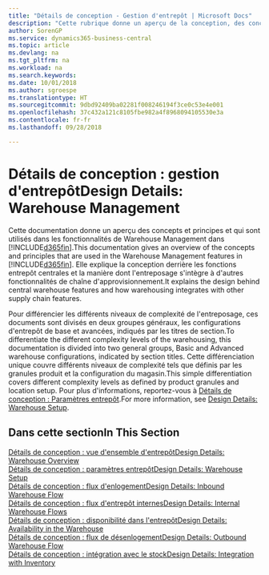 ```yaml
---
title: "Détails de conception - Gestion d'entrepôt | Microsoft Docs"
description: "Cette rubrique donne un aperçu de la conception, des concepts et des principes associés aux fonctionnalités de gestion d'entrepôt dans Business Central."
author: SorenGP
ms.service: dynamics365-business-central
ms.topic: article
ms.devlang: na
ms.tgt_pltfrm: na
ms.workload: na
ms.search.keywords: 
ms.date: 10/01/2018
ms.author: sgroespe
ms.translationtype: HT
ms.sourcegitcommit: 9dbd92409ba02281f008246194f3ce0c53e4e001
ms.openlocfilehash: 37c432a121c8105fbe982a4f8968094105530e3a
ms.contentlocale: fr-fr
ms.lasthandoff: 09/28/2018

---
```

# <a name="design-details-warehouse-management"></a><span data-ttu-id="533d3-103">Détails de conception : gestion d'entrepôt</span><span class="sxs-lookup"><span data-stu-id="533d3-103">Design Details: Warehouse Management</span></span>
<span data-ttu-id="533d3-104">Cette documentation donne un aperçu des concepts et principes et qui sont utilisés dans les fonctionnalités de Warehouse Management dans [!INCLUDE[d365fin](includes/d365fin_md.md)].</span><span class="sxs-lookup"><span data-stu-id="533d3-104">This documentation gives an overview of the concepts and principles that are used in the Warehouse Management features in [!INCLUDE[d365fin](includes/d365fin_md.md)].</span></span> <span data-ttu-id="533d3-105">Elle explique la conception derrière les fonctions entrepôt centrales et la manière dont l'entreposage s'intègre à d'autres fonctionnalités de chaîne d'approvisionnement.</span><span class="sxs-lookup"><span data-stu-id="533d3-105">It explains the design behind central warehouse features and how warehousing integrates with other supply chain features.</span></span>  

<span data-ttu-id="533d3-106">Pour différencier les différents niveaux de complexité de l'entreposage, ces documents sont divisés en deux groupes généraux, les configurations d'entrepôt de base et avancées, indiqués par les titres de section.</span><span class="sxs-lookup"><span data-stu-id="533d3-106">To differentiate the different complexity levels of the warehousing, this documentation is divided into two general groups, Basic and Advanced warehouse configurations, indicated by section titles.</span></span> <span data-ttu-id="533d3-107">Cette différenciation unique couvre différents niveaux de complexité tels que définis par les granules produit et la configuration du magasin.</span><span class="sxs-lookup"><span data-stu-id="533d3-107">This simple differentiation covers different complexity levels as defined by product granules and location setup.</span></span> <span data-ttu-id="533d3-108">Pour plus d'informations, reportez\-vous à [Détails de conception : Paramètres entrepôt](design-details-warehouse-setup.md).</span><span class="sxs-lookup"><span data-stu-id="533d3-108">For more information, see [Design Details: Warehouse Setup](design-details-warehouse-setup.md).</span></span>  

## <a name="in-this-section"></a><span data-ttu-id="533d3-109">Dans cette section</span><span class="sxs-lookup"><span data-stu-id="533d3-109">In This Section</span></span>  
[<span data-ttu-id="533d3-110">Détails de conception : vue d'ensemble d'entrepôt</span><span class="sxs-lookup"><span data-stu-id="533d3-110">Design Details: Warehouse Overview</span></span>](design-details-warehouse-overview.md)  
[<span data-ttu-id="533d3-111">Détails de conception : paramètres entrepôt</span><span class="sxs-lookup"><span data-stu-id="533d3-111">Design Details: Warehouse Setup</span></span>](design-details-warehouse-setup.md)  
[<span data-ttu-id="533d3-112">Détails de conception : flux d'enlogement</span><span class="sxs-lookup"><span data-stu-id="533d3-112">Design Details: Inbound Warehouse Flow</span></span>](design-details-inbound-warehouse-flow.md)  
[<span data-ttu-id="533d3-113">Détails de conception : flux d'entrepôt internes</span><span class="sxs-lookup"><span data-stu-id="533d3-113">Design Details: Internal Warehouse Flows</span></span>](design-details-internal-warehouse-flows.md)  
[<span data-ttu-id="533d3-114">Détails de conception : disponibilité dans l'entrepôt</span><span class="sxs-lookup"><span data-stu-id="533d3-114">Design Details: Availability in the Warehouse</span></span>](design-details-availability-in-the-warehouse.md)  
[<span data-ttu-id="533d3-115">Détails de conception : flux de désenlogement</span><span class="sxs-lookup"><span data-stu-id="533d3-115">Design Details: Outbound Warehouse Flow</span></span>](design-details-outbound-warehouse-flow.md)  
[<span data-ttu-id="533d3-116">Détails de conception : intégration avec le stock</span><span class="sxs-lookup"><span data-stu-id="533d3-116">Design Details: Integration with Inventory</span></span>](design-details-integration-with-inventory.md)

